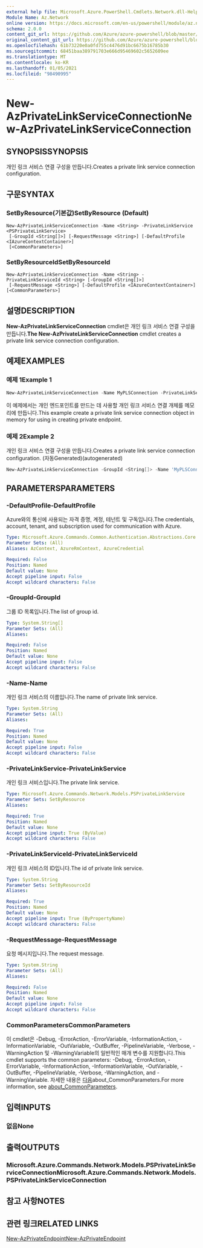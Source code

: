 ```yaml
---
external help file: Microsoft.Azure.PowerShell.Cmdlets.Network.dll-Help.xml
Module Name: Az.Network
online version: https://docs.microsoft.com/en-us/powershell/module/az.network/new-azprivatelinkserviceconnection
schema: 2.0.0
content_git_url: https://github.com/Azure/azure-powershell/blob/master/src/Network/Network/help/New-AzPrivateLinkServiceConnection.md
original_content_git_url: https://github.com/Azure/azure-powershell/blob/master/src/Network/Network/help/New-AzPrivateLinkServiceConnection.md
ms.openlocfilehash: 61b73220e0a0fd755c4476d91bc6675b16785b30
ms.sourcegitcommit: 68451baa389791703e666d95469602c5652609ee
ms.translationtype: MT
ms.contentlocale: ko-KR
ms.lasthandoff: 01/05/2021
ms.locfileid: "98490995"
---
```

# <span data-ttu-id="06430-101">New-AzPrivateLinkServiceConnection</span><span class="sxs-lookup"><span data-stu-id="06430-101">New-AzPrivateLinkServiceConnection</span></span>

## <span data-ttu-id="06430-102">SYNOPSIS</span><span class="sxs-lookup"><span data-stu-id="06430-102">SYNOPSIS</span></span>
<span data-ttu-id="06430-103">개인 링크 서비스 연결 구성을 만듭니다.</span><span class="sxs-lookup"><span data-stu-id="06430-103">Creates a private link service connection configuration.</span></span>

## <span data-ttu-id="06430-104">구문</span><span class="sxs-lookup"><span data-stu-id="06430-104">SYNTAX</span></span>

### <span data-ttu-id="06430-105">SetByResource(기본값)</span><span class="sxs-lookup"><span data-stu-id="06430-105">SetByResource (Default)</span></span>
```
New-AzPrivateLinkServiceConnection -Name <String> -PrivateLinkService <PSPrivateLinkService>
 [-GroupId <String[]>] [-RequestMessage <String>] [-DefaultProfile <IAzureContextContainer>]
 [<CommonParameters>]
```

### <span data-ttu-id="06430-106">SetByResourceId</span><span class="sxs-lookup"><span data-stu-id="06430-106">SetByResourceId</span></span>
```
New-AzPrivateLinkServiceConnection -Name <String> -PrivateLinkServiceId <String> [-GroupId <String[]>]
 [-RequestMessage <String>] [-DefaultProfile <IAzureContextContainer>] [<CommonParameters>]
```

## <span data-ttu-id="06430-107">설명</span><span class="sxs-lookup"><span data-stu-id="06430-107">DESCRIPTION</span></span>
<span data-ttu-id="06430-108">**New-AzPrivateLinkServiceConnection** cmdlet은 개인 링크 서비스 연결 구성을 만듭니다.</span><span class="sxs-lookup"><span data-stu-id="06430-108">**The New-AzPrivateLinkServiceConnection** cmdlet creates a private link service connection configuration.</span></span>

## <span data-ttu-id="06430-109">예제</span><span class="sxs-lookup"><span data-stu-id="06430-109">EXAMPLES</span></span>

### <span data-ttu-id="06430-110">예제 1</span><span class="sxs-lookup"><span data-stu-id="06430-110">Example 1</span></span>
```powershell
New-AzPrivateLinkServiceConnection -Name MyPLSConnection -PrivateLinkServiceId "/subscriptions/00000000-0000-0000-0000-000000000000/resourceGroups/TestResourceGroup/providers/Microsoft.Network/privateLinkServices/privateLinkService" -RequestMessage "Please Approve my request"
```

<span data-ttu-id="06430-111">이 예제에서는 개인 엔드포인트를 만드는 데 사용할 개인 링크 서비스 연결 개체를 메모리에 만듭니다.</span><span class="sxs-lookup"><span data-stu-id="06430-111">This example create a private link service connection object in memory for using in creating private endpoint.</span></span>

### <span data-ttu-id="06430-112">예제 2</span><span class="sxs-lookup"><span data-stu-id="06430-112">Example 2</span></span>

<span data-ttu-id="06430-113">개인 링크 서비스 연결 구성을 만듭니다.</span><span class="sxs-lookup"><span data-stu-id="06430-113">Creates a private link service connection configuration.</span></span> <span data-ttu-id="06430-114">(자동Generated)</span><span class="sxs-lookup"><span data-stu-id="06430-114">(autogenerated)</span></span>

<!-- Aladdin Generated Example -->
```powershell
New-AzPrivateLinkServiceConnection -GroupId <String[]> -Name 'MyPLSConnections' -PrivateLinkServiceId '/subscriptions/00000000-0000-0000-0000-00000000000000000/resourceGroups/TestResourceGroup/providers/Microsoft.Network/privateLinkServices/privateLinkService'
```

## <span data-ttu-id="06430-115">PARAMETERS</span><span class="sxs-lookup"><span data-stu-id="06430-115">PARAMETERS</span></span>

### <span data-ttu-id="06430-116">-DefaultProfile</span><span class="sxs-lookup"><span data-stu-id="06430-116">-DefaultProfile</span></span>
<span data-ttu-id="06430-117">Azure와의 통신에 사용되는 자격 증명, 계정, 테넌트 및 구독입니다.</span><span class="sxs-lookup"><span data-stu-id="06430-117">The credentials, account, tenant, and subscription used for communication with Azure.</span></span>

```yaml
Type: Microsoft.Azure.Commands.Common.Authentication.Abstractions.Core.IAzureContextContainer
Parameter Sets: (All)
Aliases: AzContext, AzureRmContext, AzureCredential

Required: False
Position: Named
Default value: None
Accept pipeline input: False
Accept wildcard characters: False
```

### <span data-ttu-id="06430-118">-GroupId</span><span class="sxs-lookup"><span data-stu-id="06430-118">-GroupId</span></span>
<span data-ttu-id="06430-119">그룹 ID 목록입니다.</span><span class="sxs-lookup"><span data-stu-id="06430-119">The list of group id.</span></span>

```yaml
Type: System.String[]
Parameter Sets: (All)
Aliases:

Required: False
Position: Named
Default value: None
Accept pipeline input: False
Accept wildcard characters: False
```

### <span data-ttu-id="06430-120">-Name</span><span class="sxs-lookup"><span data-stu-id="06430-120">-Name</span></span>
<span data-ttu-id="06430-121">개인 링크 서비스의 이름입니다.</span><span class="sxs-lookup"><span data-stu-id="06430-121">The name of private link service.</span></span>

```yaml
Type: System.String
Parameter Sets: (All)
Aliases:

Required: True
Position: Named
Default value: None
Accept pipeline input: False
Accept wildcard characters: False
```

### <span data-ttu-id="06430-122">-PrivateLinkService</span><span class="sxs-lookup"><span data-stu-id="06430-122">-PrivateLinkService</span></span>
<span data-ttu-id="06430-123">개인 링크 서비스입니다.</span><span class="sxs-lookup"><span data-stu-id="06430-123">The private link service.</span></span>

```yaml
Type: Microsoft.Azure.Commands.Network.Models.PSPrivateLinkService
Parameter Sets: SetByResource
Aliases:

Required: True
Position: Named
Default value: None
Accept pipeline input: True (ByValue)
Accept wildcard characters: False
```

### <span data-ttu-id="06430-124">-PrivateLinkServiceId</span><span class="sxs-lookup"><span data-stu-id="06430-124">-PrivateLinkServiceId</span></span>
<span data-ttu-id="06430-125">개인 링크 서비스의 ID입니다.</span><span class="sxs-lookup"><span data-stu-id="06430-125">The id of private link service.</span></span>

```yaml
Type: System.String
Parameter Sets: SetByResourceId
Aliases:

Required: True
Position: Named
Default value: None
Accept pipeline input: True (ByPropertyName)
Accept wildcard characters: False
```

### <span data-ttu-id="06430-126">-RequestMessage</span><span class="sxs-lookup"><span data-stu-id="06430-126">-RequestMessage</span></span>
<span data-ttu-id="06430-127">요청 메시지입니다.</span><span class="sxs-lookup"><span data-stu-id="06430-127">The request message.</span></span>

```yaml
Type: System.String
Parameter Sets: (All)
Aliases:

Required: False
Position: Named
Default value: None
Accept pipeline input: False
Accept wildcard characters: False
```

### <span data-ttu-id="06430-128">CommonParameters</span><span class="sxs-lookup"><span data-stu-id="06430-128">CommonParameters</span></span>
<span data-ttu-id="06430-129">이 cmdlet은 -Debug, -ErrorAction, -ErrorVariable, -InformationAction, -InformationVariable, -OutVariable, -OutBuffer, -PipelineVariable, -Verbose, -WarningAction 및 -WarningVariable의 일반적인 매개 변수를 지원합니다.</span><span class="sxs-lookup"><span data-stu-id="06430-129">This cmdlet supports the common parameters: -Debug, -ErrorAction, -ErrorVariable, -InformationAction, -InformationVariable, -OutVariable, -OutBuffer, -PipelineVariable, -Verbose, -WarningAction, and -WarningVariable.</span></span> <span data-ttu-id="06430-130">자세한 내용은 [다음](http://go.microsoft.com/fwlink/?LinkID=113216)about_CommonParameters.</span><span class="sxs-lookup"><span data-stu-id="06430-130">For more information, see [about_CommonParameters](http://go.microsoft.com/fwlink/?LinkID=113216).</span></span>

## <span data-ttu-id="06430-131">입력</span><span class="sxs-lookup"><span data-stu-id="06430-131">INPUTS</span></span>

### <span data-ttu-id="06430-132">없음</span><span class="sxs-lookup"><span data-stu-id="06430-132">None</span></span>

## <span data-ttu-id="06430-133">출력</span><span class="sxs-lookup"><span data-stu-id="06430-133">OUTPUTS</span></span>

### <span data-ttu-id="06430-134">Microsoft.Azure.Commands.Network.Models.PSPrivateLinkServiceConnection</span><span class="sxs-lookup"><span data-stu-id="06430-134">Microsoft.Azure.Commands.Network.Models.PSPrivateLinkServiceConnection</span></span>

## <span data-ttu-id="06430-135">참고 사항</span><span class="sxs-lookup"><span data-stu-id="06430-135">NOTES</span></span>

## <span data-ttu-id="06430-136">관련 링크</span><span class="sxs-lookup"><span data-stu-id="06430-136">RELATED LINKS</span></span>

[<span data-ttu-id="06430-137">New-AzPrivateEndpoint</span><span class="sxs-lookup"><span data-stu-id="06430-137">New-AzPrivateEndpoint</span></span>](./New-AzPrivateEndpoint.md)